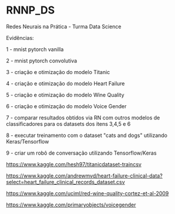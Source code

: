 # RNNP_DS
Redes Neurais na Prática - Turma Data Science

Evidências:

1 - mnist pytorch vanilla

2 - mnist pytorch convolutiva

3 - criação e otimização do modelo Titanic

4 - criação e otimização do modelo Heart Failure

5 - criação e otimização do modelo Wine Quality

6 - criação e otimização do modelo Voice Gender

7 - comparar resultados obtidos via RN com outros modelos de classificadores para os datasets dos itens 3,4,5 e 6

8 - executar treinamento com o dataset "cats and dogs" utilizando Keras/Tensorflow

9 - criar um robô de conversação utilizando Tensorflow/Keras


https://www.kaggle.com/hesh97/titanicdataset-traincsv

https://www.kaggle.com/andrewmvd/heart-failure-clinical-data?select=heart_failure_clinical_records_dataset.csv

https://www.kaggle.com/uciml/red-wine-quality-cortez-et-al-2009

https://www.kaggle.com/primaryobjects/voicegender
